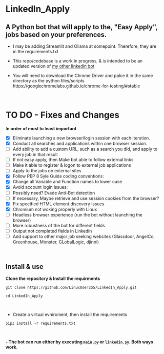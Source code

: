 # LinkedIn_Apply

## A Python bot that will apply to the, "Easy Apply", jobs based on your preferences.

- I may be adding Streamlit and Ollama at somepoint. Therefore, they are in the requirements.txt

- This repo/codebase is a work in progress, & is intended to be an updated version of [my other linkedin bot](https://github.com/LinuxUser255/linkedin-application-bot)


- You will need to download the Chrome Driver and palce it in the same directory as the python files/scripts
https://googlechromelabs.github.io/chrome-for-testing/#stable

<br>

# TO DO - Fixes and Changes 

**In order of most to least important**


- [x] Eliminate launching a new browser/login session with each iteration.
- [x] Conduct all searches and applications within one browser session.
- [ ] Add ability to add a custom URL, such as a search you did, and apply to every job in that result
- [ ] If not easy apply, then Make bot able to follow external links
- [ ] Make it able to register & logon to external job applications
- [ ] Apply to the jobs on external sites 
- [x] Follow PEP 8 Syle Guide coding conventions:
- [x] Change all Variable and Function names to lower case
- [x] Avoid account login issues:
- [ ] Possibly need? Evade Anti-Bot detection
- [ ] If necessary, Maybe retrieve and use session cookies from the browser?
- [x] Fix specified HTML element discovery issues
- [x] Chromium not woking properly with Linux
- [ ] Headless browser experience (run the bot without launching the browser)
- [ ] More robustness of the bot for different fields
- [ ] Output not completed fields in Linkedin
- [ ] Add support to other major job seeking websites (Glassdoor, AngelCo, Greenhouse, Monster, GLobalLogic, djinni)

<br>

## Install & use

**Clone the repository & Install the requirments**
```shell
git clone https://github.com/LinuxUser255/LinkedIn_Apply.git

cd LinkedIn_Apply
```
<br>

- Create a virtual evniroment, then install the requirements

```shell
pip3 install -r requirements.txt
```
<br>

**- The bot can run either by executing `main.py` or `linkedin.py`. Both ways work.**

<br>
